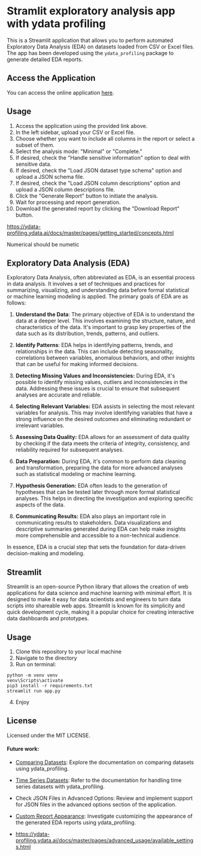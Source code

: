 # Stramlit exploratory analysis app with ydata profiling

This is a Streamlit application that allows you to perform automated Exploratory Data Analysis (EDA) on datasets loaded from CSV or Excel files. The app has been developed using the `ydata_profiling` package to generate detailed EDA reports.

## Access the Application

You can access the online application [here](https://eda-automatic-analysis.streamlit.app/).

## Usage

1. Access the application using the provided link above.
2. In the left sidebar, upload your CSV or Excel file.
3. Choose whether you want to include all columns in the report or select a subset of them.
4. Select the analysis mode: "Minimal" or "Complete."
5. If desired, check the "Handle sensitive information" option to deal with sensitive data.
6. If desired, check the "Load JSON dataset type schema" option and upload a JSON schema file.
7. If desired, check the "Load JSON column descriptions" option and upload a JSON column descriptions file.
8. Click the "Generate Report" button to initiate the analysis.
9. Wait for processing and report generation.
10. Download the generated report by clicking the "Download Report" button.

https://ydata-profiling.ydata.ai/docs/master/pages/getting_started/concepts.html

Numerical should be numetic

## Exploratory Data Analysis (EDA)

Exploratory Data Analysis, often abbreviated as EDA, is an essential process in data analysis. It involves a set of techniques and practices for summarizing, visualizing, and understanding data before formal statistical or machine learning modeling is applied. The primary goals of EDA are as follows:

1. **Understand the Data**: The primary objective of EDA is to understand the data at a deeper level. This involves examining the structure, nature, and characteristics of the data. It's important to grasp key properties of the data such as its distribution, trends, patterns, and outliers.

2. **Identify Patterns**: EDA helps in identifying patterns, trends, and relationships in the data. This can include detecting seasonality, correlations between variables, anomalous behaviors, and other insights that can be useful for making informed decisions.

3. **Detecting Missing Values and Inconsistencies:** During EDA, it's possible to identify missing values, outliers and inconsistencies in the data. Addressing these issues is crucial to ensure that subsequent analyses are accurate and reliable.

4. **Selecting Relevant Variables:** EDA assists in selecting the most relevant variables for analysis. This may involve identifying variables that have a strong influence on the desired outcomes and eliminating redundant or irrelevant variables.

5. **Assessing Data Quality:** EDA allows for an assessment of data quality by checking if the data meets the criteria of integrity, consistency, and reliability required for subsequent analyses.

6. **Data Preparation:** During EDA, it's common to perform data cleaning and transformation, preparing the data for more advanced analyses such as statistical modeling or machine learning.

7. **Hypothesis Generation:** EDA often leads to the generation of hypotheses that can be tested later through more formal statistical analyses. This helps in directing the investigation and exploring specific aspects of the data.

8. **Communicating Results:** EDA also plays an important role in communicating results to stakeholders. Data visualizations and descriptive summaries generated during EDA can help make insights more comprehensible and accessible to a non-technical audience.

In essence, EDA is a crucial step that sets the foundation for data-driven decision-making and modeling.

## Streamlit

Streamlit is an open-source Python library that allows the creation of web applications for data science and machine learning with minimal effort. It is designed to make it easy for data scientists and engineers to turn data scripts into shareable web apps. Streamlit is known for its simplicity and quick development cycle, making it a popular choice for creating interactive data dashboards and prototypes.

## Usage

1. Clone this repository to your local machine
2. Navigate to the directory
3. Run on terminal:

```terminal
python -m venv venv
venv\Scripts\activate
pip3 install -r requirements.txt
streamlit run app.py
```

4. Enjoy

## License

Licensed under the MIT LICENSE.

#### Future work:

- [Comparing Datasets](https://ydata-profiling.ydata.ai/docs/master/pages/use_cases/comparing_datasets.html): Explore the documentation on comparing datasets using ydata_profiling.

- [Time Series Datasets](https://ydata-profiling.ydata.ai/docs/master/pages/use_cases/time_series_datasets.html): Refer to the documentation for handling time series datasets with ydata_profiling.

- Check JSON Files in Advanced Options: Review and implement support for JSON files in the advanced options section of the application.

- [Custom Report Appearance](https://ydata-profiling.ydata.ai/docs/master/pages/use_cases/custom_report_appearance.html): Investigate customizing the appearance of the generated EDA reports using ydata_profiling.

- https://ydata-profiling.ydata.ai/docs/master/pages/advanced_usage/available_settings.html
